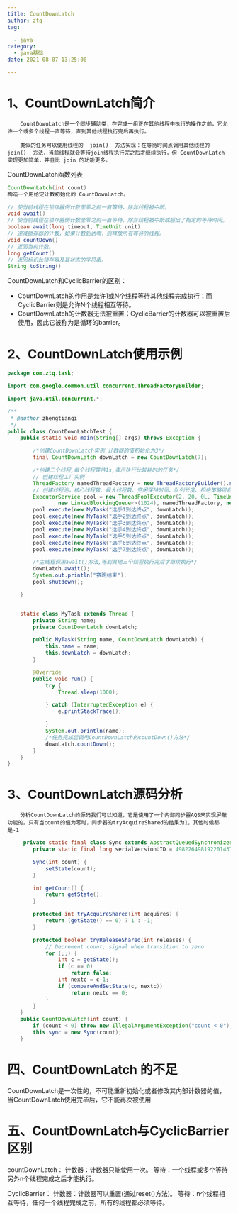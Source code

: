 ```yaml
---
title: CountDownLatch
author: ztq
tag:

  - java
category:
  - java基础
date: 2021-08-07 13:25:00

---
```


# 1、CountDownLatch简介

		CountDownLatch是一个同步辅助类，在完成一组正在其他线程中执行的操作之前，它允许一个或多个线程一直等待，直到其他线程执行完后再执行。

		类似的任务可以使用线程的  join()  方法实现：在等待时间点调用其他线程的  join()  方法，当前线程就会等待join线程执行完之后才继续执行，但 CountDownLatch 实现更加简单，并且比 join 的功能更多。

CountDownLatch函数列表

```java
CountDownLatch(int count)
构造一个用给定计数初始化的 CountDownLatch。

// 使当前线程在锁存器倒计数至零之前一直等待，除非线程被中断。
void await()
// 使当前线程在锁存器倒计数至零之前一直等待，除非线程被中断或超出了指定的等待时间。
boolean await(long timeout, TimeUnit unit)
// 递减锁存器的计数，如果计数到达零，则释放所有等待的线程。
void countDown()
// 返回当前计数。
long getCount()
// 返回标识此锁存器及其状态的字符串。
String toString()
```

CountDownLatch和CyclicBarrier的区别：

- CountDownLatch的作用是允许1或N个线程等待其他线程完成执行；而CyclicBarrier则是允许N个线程相互等待。
- CountDownLatch的计数器无法被重置；CyclicBarrier的计数器可以被重置后使用，因此它被称为是循环的barrier。

# 2、CountDownLatch使用示例

```java
package com.ztq.task;

import com.google.common.util.concurrent.ThreadFactoryBuilder;

import java.util.concurrent.*;

/**
 * @author zhengtianqi
 */
public class CountDownLatchTest {
    public static void main(String[] args) throws Exception {

        /*创建CountDownLatch实例,计数器的值初始化为3*/
        final CountDownLatch downLatch = new CountDownLatch(7);

        /*创建三个线程,每个线程等待1s,表示执行比较耗时的任务*/
        // 创建线程工厂实例
        ThreadFactory namedThreadFactory = new ThreadFactoryBuilder().setNameFormat("pool-%d").build();
        // 创建线程池，核心线程数、最大线程数、空闲保持时间、队列长度、拒绝策略可自行定义
        ExecutorService pool = new ThreadPoolExecutor(2, 20, 0L, TimeUnit.MILLISECONDS,
                new LinkedBlockingQueue<>(1024), namedThreadFactory, new ThreadPoolExecutor.AbortPolicy());
        pool.execute(new MyTask("选手1到达终点", downLatch));
        pool.execute(new MyTask("选手2到达终点", downLatch));
        pool.execute(new MyTask("选手3到达终点", downLatch));
        pool.execute(new MyTask("选手4到达终点", downLatch));
        pool.execute(new MyTask("选手5到达终点", downLatch));
        pool.execute(new MyTask("选手6到达终点", downLatch));
        pool.execute(new MyTask("选手7到达终点", downLatch));

        /*主线程调用await()方法,等到其他三个线程执行完后才继续执行*/
        downLatch.await();
        System.out.println("赛跑结束");
        pool.shutdown();

    }


    static class MyTask extends Thread {
        private String name;
        private CountDownLatch downLatch;

        public MyTask(String name, CountDownLatch downLatch) {
            this.name = name;
            this.downLatch = downLatch;
        }

        @Override
        public void run() {
            try {
                Thread.sleep(1000);

            } catch (InterruptedException e) {
                e.printStackTrace();

            }
            System.out.println(name);
            /*任务完成后调用CountDownLatch的countDown()方法*/
            downLatch.countDown();
        }
    }
}

```

# 3、CountDownLatch源码分析

		分析CountDownLatch的源码我们可以知道，它是使用了一个内部同步器AQS来实现屏蔽功能的。只有当count的值为零时，同步器的tryAcquireShared的结果为1，其他时候都是-1

```java
     private static final class Sync extends AbstractQueuedSynchronizer {
        private static final long serialVersionUID = 4982264981922014374L;

        Sync(int count) {
            setState(count);
        }

        int getCount() {
            return getState();
        }

        protected int tryAcquireShared(int acquires) {
            return (getState() == 0) ? 1 : -1;
        }

        protected boolean tryReleaseShared(int releases) {
            // Decrement count; signal when transition to zero
            for (;;) {
                int c = getState();
                if (c == 0)
                    return false;
                int nextc = c-1;
                if (compareAndSetState(c, nextc))
                    return nextc == 0;
            }
        }
    }
    public CountDownLatch(int count) {
        if (count < 0) throw new IllegalArgumentException("count < 0");
        this.sync = new Sync(count);
    }

```

# 四、CountDownLatch 的不足

CountDownLatch是一次性的，不可能重新初始化或者修改其内部计数器的值，当CountDownLatch使用完毕后，它不能再次被使用

# 五、CountDownLatch与CyclicBarrier区别

countDownLatch：
计数器：计数器只能使用一次。
等待：一个线程或多个等待另外n个线程完成之后才能执行。

CyclicBarrier：
计数器：计数器可以重置(通过reset()方法)。
等待：n个线程相互等待，任何一个线程完成之前，所有的线程都必须等待。
